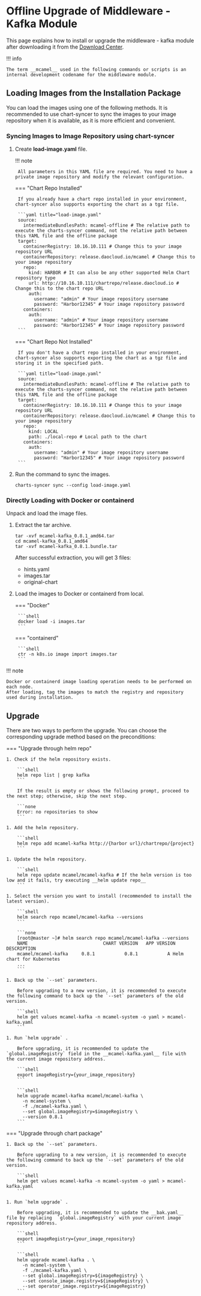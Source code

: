 # Offline Upgrade of Middleware - Kafka Module

This page explains how to install or upgrade the middleware - kafka module after downloading it from the [Download Center](../../../download/index.md).

!!! info

    The term __mcamel__ used in the following commands or scripts is an internal development codename for the middleware module.

## Loading Images from the Installation Package

You can load the images using one of the following methods. It is recommended to use chart-syncer to sync the images to your image repository when it is available, as it is more efficient and convenient.

### Syncing Images to Image Repository using chart-syncer

1. Create __load-image.yaml__ file.

    !!! note  

        All parameters in this YAML file are required. You need to have a private image repository and modify the relevant configuration.

    === "Chart Repo Installed"

        If you already have a chart repo installed in your environment, chart-syncer also supports exporting the chart as a tgz file.

        ```yaml title="load-image.yaml"
        source:
          intermediateBundlesPath: mcamel-offline # The relative path to execute the charts-syncer command, not the relative path between this YAML file and the offline package
        target:
          containerRegistry: 10.16.10.111 # Change this to your image repository URL
          containerRepository: release.daocloud.io/mcamel # Change this to your image repository
          repo:
            kind: HARBOR # It can also be any other supported Helm Chart repository type
            url: http://10.16.10.111/chartrepo/release.daocloud.io # Change this to the chart repo URL
            auth:
              username: "admin" # Your image repository username
              password: "Harbor12345" # Your image repository password
          containers:
            auth:
              username: "admin" # Your image repository username
              password: "Harbor12345" # Your image repository password
        ```

    === "Chart Repo Not Installed"

        If you don't have a chart repo installed in your environment, chart-syncer also supports exporting the chart as a tgz file and storing it in the specified path.

        ```yaml title="load-image.yaml"
        source:
          intermediateBundlesPath: mcamel-offline # The relative path to execute the charts-syncer command, not the relative path between this YAML file and the offline package
        target:
          containerRegistry: 10.16.10.111 # Change this to your image repository URL
          containerRepository: release.daocloud.io/mcamel # Change this to your image repository
          repo:
            kind: LOCAL
            path: ./local-repo # Local path to the chart
          containers:
            auth:
              username: "admin" # Your image repository username
              password: "Harbor12345" # Your image repository password
        ```

1. Run the command to sync the images.

    ```shell
    charts-syncer sync --config load-image.yaml
    ```

### Directly Loading with Docker or containerd

Unpack and load the image files.

1. Extract the tar archive.

    ```shell
    tar -xvf mcamel-kafka_0.8.1_amd64.tar
    cd mcamel-kafka_0.8.1_amd64
    tar -xvf mcamel-kafka_0.8.1.bundle.tar
    ```

    After successful extraction, you will get 3 files:

    - hints.yaml
    - images.tar
    - original-chart

1. Load the images to Docker or containerd from local.

    === "Docker"

        ```shell
        docker load -i images.tar
        ```

    === "containerd"

        ```shell
        ctr -n k8s.io image import images.tar
        ```

!!! note

    Docker or containerd image loading operation needs to be performed on each node.
    After loading, tag the images to match the registry and repository used during installation.

## Upgrade

There are two ways to perform the upgrade. You can choose the corresponding upgrade method based on the preconditions:

=== "Upgrade through helm repo"

    1. Check if the helm repository exists.

        ```shell
        helm repo list | grep kafka
        ```

        If the result is empty or shows the following prompt, proceed to the next step; otherwise, skip the next step.

        ```none
        Error: no repositories to show
        ```

    1. Add the helm repository.

        ```shell
        helm repo add mcamel-kafka http://{harbor url}/chartrepo/{project}
        ```

    1. Update the helm repository.

        ```shell
        helm repo update mcamel/mcamel-kafka # If the helm version is too low and it fails, try executing __helm update repo__ 
        ```

    1. Select the version you want to install (recommended to install the latest version).

        ```shell
        helm search repo mcamel/mcamel-kafka --versions
        ```

        ```none
        [root@master ~]# helm search repo mcamel/mcamel-kafka --versions
        NAME                            CHART VERSION   APP VERSION     DESCRIPTION               
        mcamel/mcamel-kafka     0.8.1           0.8.1           A Helm chart for Kubernetes
        ...
        ```

    1. Back up the `--set` parameters.

        Before upgrading to a new version, it is recommended to execute the following command to back up the `--set` parameters of the old version.

        ```shell
        helm get values mcamel-kafka -n mcamel-system -o yaml > mcamel-kafka.yaml
        ```

    1. Run `helm upgrade` .

        Before upgrading, it is recommended to update the  `global.imageRegistry` field in the __mcamel-kafka.yaml__ file with the current image repository address.

        ```shell
        export imageRegistry={your_image_repository}
        ```

        ```shell
        helm upgrade mcamel-kafka mcamel/mcamel-kafka \
          -n mcamel-system \
          -f ./mcamel-kafka.yaml \
          --set global.imageRegistry=$imageRegistry \
          --version 0.8.1
        ```

=== "Upgrade through chart package"

    1. Back up the `--set` parameters.

        Before upgrading to a new version, it is recommended to execute the following command to back up the `--set` parameters of the old version.

        ```shell
        helm get values mcamel-kafka -n mcamel-system -o yaml > mcamel-kafka.yaml
        ```

    1. Run `helm upgrade` .

        Before upgrading, it is recommended to update the __bak.yaml__ file by replacing  `global.imageRegistry` with your current image repository address.

        ```shell
        export imageRegistry={your_image_repository}
        ```

        ```shell
        helm upgrade mcamel-kafka . \
          -n mcamel-system \
          -f ./mcamel-kafka.yaml \
          --set global.imageRegistry=${imageRegistry} \
          --set console_image.registry=${imageRegistry} \ 
          --set operator_image.registry=${imageRegistry}
        ```
